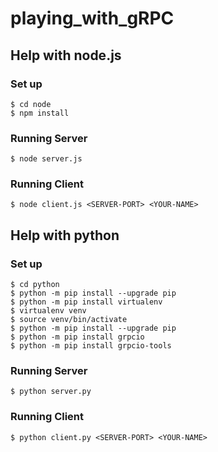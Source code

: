 # playing_with_gRPC

## Help with node.js

### Set up
```
$ cd node
$ npm install
```

### Running Server
`$ node server.js`
### Running Client
`$ node client.js <SERVER-PORT> <YOUR-NAME>`

## Help with python

### Set up
```
$ cd python
$ python -m pip install --upgrade pip
$ python -m pip install virtualenv
$ virtualenv venv
$ source venv/bin/activate
$ python -m pip install --upgrade pip
$ python -m pip install grpcio
$ python -m pip install grpcio-tools
```

### Running Server
`$ python server.py`
### Running Client
`$ python client.py <SERVER-PORT> <YOUR-NAME>`
